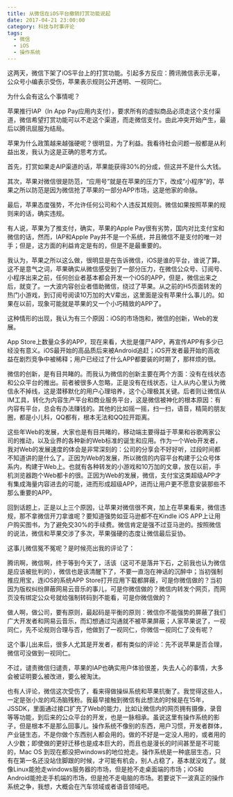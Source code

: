 ```yaml
---
title: 从微信在iOS平台撤销打赏功能说起
date: 2017-04-21 23:00:00
category: 科技与时事评论
tags:
  - 微信
  - iOS
  - 操作系统
---
```


这两天，微信下架了iOS平台上的打赏功能。引起多方反应：腾讯微信表示无辜，公众号小编表示受伤，苹果表示规则公开透明、一视同仁。

为什么会有这么个事情呢？

<!--more-->

苹果推行IAP（In App Pay应用内支付），要求所有的虚拟商品必须走这个支付渠道，微信希望打赏功能可以不走这个渠道，而走微信支付。由此冲突开始产生，最后以腾讯屈服为结局。


苹果为什么政策越来越强硬呢？很明显，为了利益。我看待社会问题一般都是从利益出发，我认为这是正确的思考方式。

首先，打赏如果走AIP渠道的话，苹果能获得30%的分成，但这并不是什么大钱。

其次，苹果对微信很是防范，“应用号”就是在苹果的压力下，改成“小程序”的，苹果之所以防范是因为微信抢了苹果的一部分APP市场，这是他家的命脉。

最后，苹果态度强势，不允许任何公司和个人违反其规则。微信如果按照苹果的规则来的话，确实违规。

有人说，苹果为了推支付，确实，苹果的Apple Pay很有劣势，国内对比支付宝和微信的话，然而，IAP和Apple Pay并不是一个系统，并且微信不是支付的唯一对手；但是，这方面的利益肯定是有的，但是不是最重要的。

我认为，苹果之所以这么做，很明显是在告诉微信，iOS是谁的平台，谁说了算。这不是意气之词，苹果确实从微信感受到了一部分压力，在微信公众号、订阅号、小程序出来之前，任何创业者基本都会开发一个iOS的APP，但是，微信出来之后，就变了。一大波内容创业者借助微信，绕过了苹果。从之前的H5页面转发的热门小游戏，到订阅号阅读10万加的大V辈出，这里面是没有苹果什么事儿的。如果在以前，现象可能就是苹果的又一个小巧精致的APP了。

这种情形的出现，我认为有三个原因：iOS的市场饱和，微信的创新，Web的发展。

App Store上数量众多的APP，现在来看，大批是僵尸APP，再宣传APP有多少已经没有意义。iOS最开始的高品质后来被Android追赶；iOS开发者最开始的高收益在剧烈竞争中被稀释；用户已经过了什么APP都要装的时期了，那样烦的很。

微信的创新，是有目共睹的。而我认为微信的创新主要在两个方面：没有在线状态和公众平台的推出。前者被很多人忽略，正是没有在线状态，让人从内心里认为微信永不掉线，这是潜移默化的用户心理培养，这个心理极其关键。后者则让微信从IM工具，转化为内容生产平台和商业服务平台，这是微信被神化的根本原因：有内容有平台，总会有办法赚钱的。其他的比如摇一摇，扫一扫，语音，精简的朋友圈，都是小儿科，QQ都有，根本无法和QQ拉开距离。

这些年Web的发展，大家也是有目共睹的，移动端主要得益于苹果和谷歌两家公司的推动，以及业界的各种新的Web标准的诞生和应用。作为一个Web开发者，我对Web的发展速度的体会是非常深刻的：公司的分享会不好好听，过段时间都不知道讲的是什么了。正因为Web的发展，所以微信的内容平台构建于公众号体系内，构建于Web上。也就有各种转发的小游戏和10万加的文章，放在以前，手机浏览器跑个Web都卡的很。正因为Web的发展，微信，支付宝这类超级APP才有集成海量内容进去的可能，进而形成超级APP，进而让用户更不愿意安装那些不那么重要的APP。

回到话题上，正是以上三个原因，让苹果对微信很不爽，加上在苹果看来，微信违规，那不拿微信开刀拿谁呢？要知道强势如亚马逊都不在Kindle iOS APP上让用户购买图书，为了避免交30%的手续费。微信肯定是强不过亚马逊的。按照微信的说法，微信和苹果交涉了多次，苹果强硬的态度让微信最后妥协。

这事儿微信冤不冤呢？是时候亮出我的评论了：

腾讯啊，微信啊，终于等到今天了，活该（这可不是落井下石，之前我也认为微信是应该被批判的），微信也是该清醒下了，不要一直泡在神话的沉醉中；当初强制推应用宝，连iOS的系统APP Store打开应用下载都屏蔽，可是你微信做的？当初因为版权纠纷屏蔽网易云音乐的事儿，可是你微信做的？微信内转发个网页，而网页没有绑定公众号就给强制转码到不能看，可是你微信做的？

做人啊，做公司，要有原则，最起码是平衡的原则：微信你不能强势的屏蔽了我们广大开发者和网易云音乐，而幻想通过沟通就不被苹果屏蔽；人家苹果说了，一视同仁，先不论规则合理与否，他做到了一视同仁，你微信一视同仁了没有呢？

这个事儿出来后，很多人尤其是开发者，都有类似的评论：先不说苹果是否合理，微信可没做到一视同仁。

不过，谴责微信归谴责，苹果的IAP也确实用户体验很差，失去人心的事情，大多会被证明要么被改进，要么被淘汰。

也有人评论，微信这次受伤了，看来得做操纵系统和苹果抗衡了。我觉得这些人，一定是张小龙的鸡汤脑残粉。我最早接触到微信有此想法的时候是在15年，JSSDK，里面通过接口扩充了Web的能力，比如让微信内的网页拥有摄像，录音等等功能，到后来的公众平台的开发，也是一脉相承。虽说这里有操作系统的影子，但是根本不是那么回事儿。操作系统不像别的东西，用户习惯，开发者群体，产业链生态，不是你做个东西别人都会用的。做的不好是一定没人用的，或者用的人少数；即使做的更好迁移也是成本巨大的，而且也是漫长的时间甚至是不可能的，Mac OS 到现在都没把windows的地位抢走。操作系统是一种底层生态，只有在第一名还没站住脚跟的时候，才可能有机会，别人占稳了，基本就没戏了。就像Linux能抢走windows服务器的市场，但是抢不走桌面端的市场；iOS和Android能抢走手机端的市场，但是抢不走电脑的市场。若要说下一波真正的操作系统之争，我想，大概会在汽车领域或者语音领域吧。
